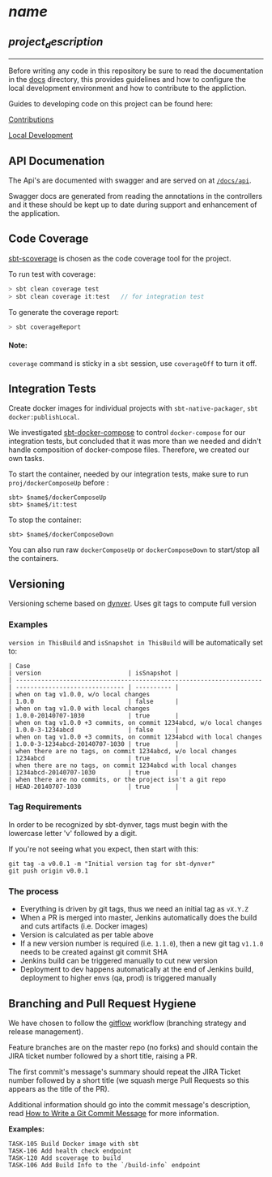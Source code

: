 # $name$

## $project_description$

***

Before writing any code in this repository be sure to read the documentation in the [docs](./doc) directory, this provides guidelines and how to configure the local development environment and how to contribute to the appliction.

Guides to developing code on this project can be found here:

[Contributions](./doc/contribution.md)

[Local Development](./doc/localDevelopment.md)


## API Documenation

The Api's are documented with swagger and are served on at [`/docs/api`](htpp://localhost:9000/docs/api/).

Swagger docs are generated from reading the annotations in the controllers and it these should be kept up to date during support and enhancement of the application.

## Code Coverage

[sbt-scoverage](https://github.com/scoverage/sbt-scoverage) is chosen as the code coverage tool for the project.

To run test with coverage:
```scala
> sbt clean coverage test
> sbt clean coverage it:test   // for integration test
```

To generate the coverage report:
```scala
> sbt coverageReport
```

#### Note:

`coverage` command is sticky in a `sbt` session, use `coverageOff` to turn it off.

## Integration Tests

Create docker images for individual projects with `sbt-native-packager`, `sbt docker:publishLocal`.

We investigated [sbt-docker-compose](https://github.com/Tapad/sbt-docker-compose) to control `docker-compose` for our integration tests, but concluded that it was more than we needed and didn't handle composition of docker-compose files. Therefore, we created our own tasks.

To start the container, needed by our integration tests, make sure to run `proj/dockerComposeUp` before :

```
sbt> $name$/dockerComposeUp
sbt> $name$/it:test
```

To stop the container:

```
sbt> $name$/dockerComposeDown
```

You can also run raw `dockerComposeUp` or `dockerComposeDown` to start/stop all the containers.

## Versioning

Versioning scheme based on [dynver](https://github.com/dwijnand/sbt-dynver). Uses git tags to compute full version

### Examples

`version in ThisBuild` and `isSnapshot in ThisBuild` will be automatically set to:

```
| Case                                                                 | version                        | isSnapshot |
| -------------------------------------------------------------------- | ------------------------------ | ---------- |
| when on tag v1.0.0, w/o local changes                                | 1.0.0                          | false      |
| when on tag v1.0.0 with local changes                                | 1.0.0-20140707-1030            | true       |
| when on tag v1.0.0 +3 commits, on commit 1234abcd, w/o local changes | 1.0.0-3-1234abcd               | false      |
| when on tag v1.0.0 +3 commits, on commit 1234abcd with local changes | 1.0.0-3-1234abcd-20140707-1030 | true       |
| when there are no tags, on commit 1234abcd, w/o local changes        | 1234abcd                       | true       |
| when there are no tags, on commit 1234abcd with local changes        | 1234abcd-20140707-1030         | true       |
| when there are no commits, or the project isn't a git repo           | HEAD-20140707-1030             | true       |
```

### Tag Requirements

In order to be recognized by sbt-dynver, tags must begin with the lowercase letter 'v' followed by a digit.

If you're not seeing what you expect, then start with this:

    git tag -a v0.0.1 -m "Initial version tag for sbt-dynver"
    git push origin v0.0.1

### The process

* Everything is driven by git tags, thus we need an initial tag as `vX.Y.Z`
* When a PR is merged into master, Jenkins automatically does the build and cuts artifacts (i.e. Docker images)
* Version is calculated as per table above
* If a new version number is required (i.e. `1.1.0`), then a new git tag `v1.1.0` needs to be created against git commit SHA
* Jenkins build can be triggered manually to cut new version
* Deployment to dev happens automatically at the end of Jenkins build, deployment to higher envs (qa, prod) is triggered manually

## Branching and Pull Request Hygiene

We have chosen to follow the [gitflow](http://nvie.com/posts/a-successful-git-branching-model/) workflow (branching strategy and release management).

Feature branches are on the master repo (no forks) and should contain the JIRA ticket number followed by a short title, raising a PR.

The first commit's message's summary should repeat the JIRA Ticket number followed by a short title (we squash merge Pull Requests so this appears as the title of the PR).

Additional information should go into the commit message's description, read [How to Write a Git Commit Message](http://chris.beams.io/posts/git-commit/) for more information.

**Examples:**
```
TASK-105 Build Docker image with sbt
TASK-106 Add health check endpoint
TASK-120 Add scoverage to build
TASK-106 Add Build Info to the `/build-info` endpoint
```
